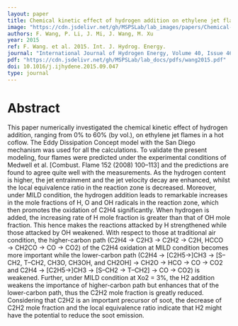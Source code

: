 ```yaml
---
layout: paper
title: Chemical kinetic effect of hydrogen addition on ethylene jet flames in a hot and diluted coflow
image: "https://cdn.jsdelivr.net/gh/MSPSLab/lab_images/papers/Chemical-kinetic.png"
authors: F. Wang, P. Li, J. Mi, J. Wang, M. Xu
year: 2015
ref: F. Wang. et al. 2015. Int. J. Hydrog. Energy.
journal: "International Journal of Hydrogen Energy, Volume 40, Issue 46, Pages 16634-16648, ISSN 0360-3199"
pdf: "https://cdn.jsdelivr.net/gh/MSPSLab/lab_docs/pdfs/wang2015.pdf"
doi: 10.1016/j.ijhydene.2015.09.047
type: journal
---
```


# Abstract


This paper numerically investigated the chemical kinetic effect of hydrogen addition, ranging from 0% to 60% (by vol.), on ethylene jet flames in a hot coflow. The Eddy Dissipation Concept model with the San Diego mechanism was used for all the calculations. To validate the present modeling, four flames were predicted under the experimental conditions of Medwell et al. [Combust. Flame 152 (2008) 100–113] and the predictions are found to agree quite well with the measurements. As the hydrogen content is higher, the jet entrainment and the jet velocity decay are enhanced, whilst the local equivalence ratio in the reaction zone is decreased. Moreover, under MILD condition, the hydrogen addition leads to remarkable increases in the mole fractions of H, O and OH radicals in the reaction zone, which then promotes the oxidation of C2H4 significantly. When hydrogen is added, the increasing rate of H mole fraction is greater than that of OH mole fraction. This hence makes the reactions attacked by H strengthened while those attacked by OH weakened. With respect to those at traditional air condition, the higher-carbon path (C2H4 → C2H3 → C2H2 → C2H, HCCO → CH2CO → CO → CO2) of the C2H4 oxidation at MILD condition becomes more important while the lower-carbon path (C2H4 → [C2H5→]CH3 → [S–CH2, T–CH2, CH3O, CH3OH, and CH2OH] → CH2O → HCO → CO → CO2 and C2H4 → [C2H5→]CH3 → [S–CH2 → T–CH2] → CO → CO2) is weakened. Further, under MILD condition at Xo2 = 3%, the H2 addition weakens the importance of higher-carbon path but enhances that of the lower-carbon path, thus the C2H2 mole fraction is greatly reduced. Considering that C2H2 is an important precursor of soot, the decrease of C2H2 mole fraction and the local equivalence ratio indicate that H2 might have the potential to reduce the soot emission.

